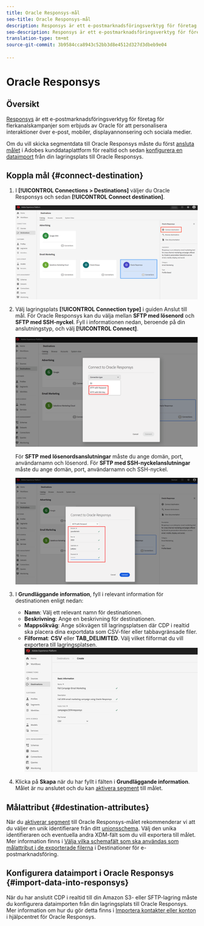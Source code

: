 ```yaml
---
title: Oracle Responsys-mål
seo-title: Oracle Responsys-mål
description: Responsys är ett e-postmarknadsföringsverktyg för företag för flerkanalskampanjer som erbjuds av Oracle för att personalisera interaktioner över e-post, mobiler, displayannonsering och sociala medier.
seo-description: Responsys är ett e-postmarknadsföringsverktyg för företag för flerkanalskampanjer som erbjuds av Oracle för att personalisera interaktioner över e-post, mobiler, displayannonsering och sociala medier.
translation-type: tm+mt
source-git-commit: 3b9584cca8943c52bb3d8e4512d327d3dbeb9e04

---
```



# Oracle Responsys

## Översikt

[Responsys](https://www.oracle.com/marketingcloud/products/cross-channel-orchestration/) är ett e-postmarknadsföringsverktyg för företag för flerkanalskampanjer som erbjuds av Oracle för att personalisera interaktioner över e-post, mobiler, displayannonsering och sociala medier.

Om du vill skicka segmentdata till Oracle Responsys måste du först [ansluta målet](#connect-destination) i Adobes kunddataplattform för realtid och sedan [konfigurera en dataimport](#import-data-into-responsys) från din lagringsplats till Oracle Responsys.

## Koppla mål {#connect-destination}

1. I **[!UICONTROL Connections > Destinations]** väljer du Oracle Responsys och sedan **[!UICONTROL Connect destination]**.

   ![Anslut till svar](/help/rtcdp/destinations/assets/connect-oracle-responsys.png)

1. Välj lagringsplats **[!UICONTROL Connection type]** i guiden Anslut till mål. För Oracle Responsys kan du välja mellan **SFTP med lösenord** och **SFTP med SSH-nyckel**. Fyll i informationen nedan, beroende på din anslutningstyp, och välj **[!UICONTROL Connect]**.

   ![Ställ in svarsguiden](/help/rtcdp/destinations/assets/responsys-wizard.png)

   För **SFTP med lösenordsanslutningar** måste du ange domän, port, användarnamn och lösenord.
För **SFTP med SSH-nyckelanslutningar** måste du ange domän, port, användarnamn och SSH-nyckel.

   ![Fyll i svarsinformation](/help/rtcdp/destinations/assets/responsys-step2.png)

1. I **Grundläggande information**, fyll i relevant information för destinationen enligt nedan:
   * **Namn**: Välj ett relevant namn för destinationen.
   * **Beskrivning**: Ange en beskrivning för destinationen.
   * **Mappsökväg**: Ange sökvägen till lagringsplatsen där CDP i realtid ska placera dina exportdata som CSV-filer eller tabbavgränsade filer.
   * **Filformat**: **CSV** eller **TAB_DELIMITED**. Välj vilket filformat du vill exportera till lagringsplatsen.
   ![Grundläggande information om svar](/help/rtcdp/destinations/assets/responsys-basic-information.png)

1. Klicka på **Skapa** när du har fyllt i fälten i **Grundläggande information**. Målet är nu anslutet och du kan [aktivera segment](/help/rtcdp/destinations/activate-destinations.md) till målet.

## Målattribut {#destination-attributes}

När du [aktiverar segment](/help/rtcdp/destinations/activate-destinations.md) till Oracle Responsys-målet rekommenderar vi att du väljer en unik identifierare från ditt [unionsschema](https://www.adobe.io/apis/experienceplatform/home/profile-identity-segmentation/profile-identity-segmentation-services.html#!api-specification/markdown/narrative/technical_overview/unified_profile_architectural_overview/unified_profile_architectural_overview.md). Välj den unika identifieraren och eventuella andra XDM-fält som du vill exportera till målet. Mer information finns i [Välja vilka schemafält som ska användas som målattribut i de exporterade filerna](/help/rtcdp/destinations/email-marketing-destinations.md#destination-attributes) i Destinationer för e-postmarknadsföring.

## Konfigurera dataimport i Oracle Responsys {#import-data-into-responsys}

När du har anslutit CDP i realtid till din Amazon S3- eller SFTP-lagring måste du konfigurera dataimporten från din lagringsplats till Oracle Responsys. Mer information om hur du gör detta finns i [Importera kontakter eller konton](https://docs.oracle.com/cloud/latest/marketingcs_gs/OMCEA/Connect_WizardUpload.htm) i hjälpcentret för Oracle Responsys.